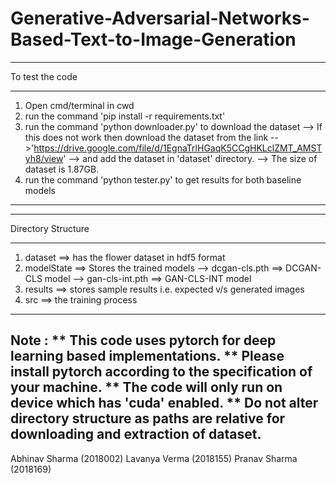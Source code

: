 # Generative-Adversarial-Networks-Based-Text-to-Image-Generation

*****************************************************************************
To test the code                                                             
*****************************************************************************
1. Open cmd/terminal in cwd                                                  
2. run the command 'pip install -r requirements.txt'                        
3. run the command 'python downloader.py' to download the dataset
    --> If this does not work then download the dataset from the link
    -->'https://drive.google.com/file/d/1EgnaTrlHGaqK5CCgHKLclZMT_AMSTyh8/view'
    --> and add the dataset in 'dataset' directory.
    --> The size of dataset is 1.87GB.
4. run the command 'python tester.py' to get results for both baseline models
-----------------------------------------------------------------------------

*****************************************************************************
Directory Structure
*****************************************************************************
1. dataset ==> has the flower dataset in hdf5 format
2. modelState ==> Stores the trained models
    --> dcgan-cls.pth ==> DCGAN-CLS model
    --> gan-cls-int.pth ==> GAN-CLS-INT model
3. results ==> stores sample results i.e. expected v/s generated images
4. src ==> the training process
-----------------------------------------------------------------------------

Note : 
** This code uses pytorch for deep learning based implementations.
** Please install pytorch according to the specification of your machine.
** The code will only run on device which has 'cuda' enabled.
** Do not alter directory structure as paths are relative for downloading 
    and extraction of dataset.
-----------------------------------------------------------------------------
Abhinav Sharma  (2018002)
Lavanya Verma   (2018155)
Pranav Sharma   (2018169)
